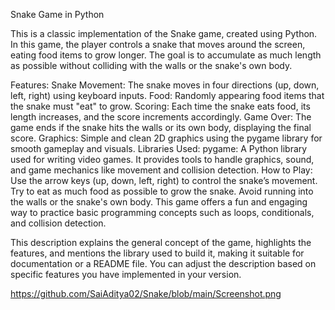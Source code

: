 
Snake Game in Python

This is a classic implementation of the Snake game, created using Python. In this game, the player controls a snake that moves around the screen, eating food items to grow longer. The goal is to accumulate as much length as possible without colliding with the walls or the snake's own body.

Features:
Snake Movement: The snake moves in four directions (up, down, left, right) using keyboard inputs.
Food: Randomly appearing food items that the snake must "eat" to grow.
Scoring: Each time the snake eats food, its length increases, and the score increments accordingly.
Game Over: The game ends if the snake hits the walls or its own body, displaying the final score.
Graphics: Simple and clean 2D graphics using the pygame library for smooth gameplay and visuals.
Libraries Used:
pygame: A Python library used for writing video games. It provides tools to handle graphics, sound, and game mechanics like movement and collision detection.
How to Play:
Use the arrow keys (up, down, left, right) to control the snake’s movement.
Try to eat as much food as possible to grow the snake.
Avoid running into the walls or the snake's own body.
This game offers a fun and engaging way to practice basic programming concepts such as loops, conditionals, and collision detection.

This description explains the general concept of the game, highlights the features, and mentions the library used to build it, making it suitable for documentation or a README file. You can adjust the description based on specific features you have implemented in your version.

https://github.com/SaiAditya02/Snake/blob/main/Screenshot.png














